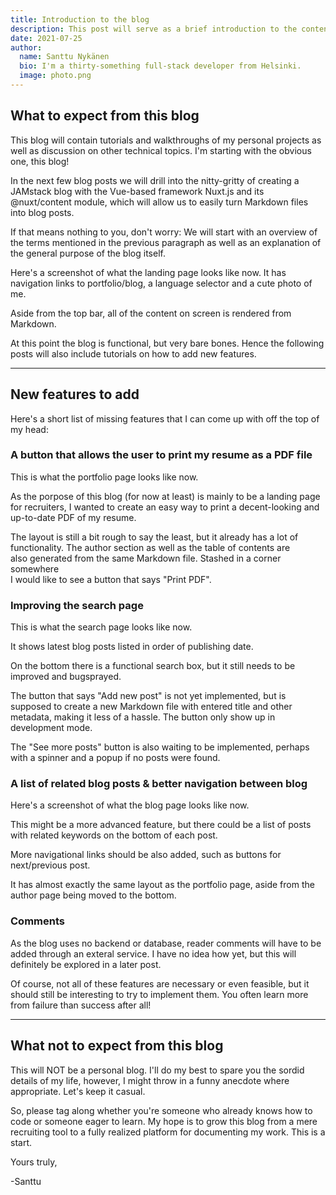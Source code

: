 ```yaml
---
title: Introduction to the blog
description: This post will serve as a brief introduction to the content and purpose of this blog
date: 2021-07-25
author:
  name: Santtu Nykänen
  bio: I'm a thirty-something full-stack developer from Helsinki.
  image: photo.png
---
```


## What to expect from this blog

This blog will contain tutorials and walkthroughs of my personal projects as 
well as discussion on other technical topics. I'm starting with the obvious 
one, this blog!

In the next few blog posts we will drill into the nitty-gritty of creating a 
JAMstack blog with the Vue-based framework Nuxt.js and its @nuxt/content 
module, which will allow us to easily turn Markdown files into blog posts.

If that means nothing to you, don't worry: We will start with an overview of 
the terms mentioned in the previous paragraph as well as an explanation of 
the general purpose of the blog itself.

<v-img src="index.png" alt="Screenshot of the landing page"></v-img>

Here's a screenshot of what the landing page looks like now. It has 
navigation links to portfolio/blog, a language selector and a cute photo of me.

Aside from the top bar, all of the content on screen is rendered from Markdown.

At this point the blog is functional, but very bare bones. Hence the 
following posts will also include tutorials on how to add new features.

***

## New features to add

Here's a short list of missing features that I can come up with off the top 
of my head:

### A button that allows the user to print my resume as a PDF file

<v-img src="portfolio.png" alt="Screenshot of the portfolio page"></v-img>

This is what the portfolio page looks like now.

As the porpose of this blog (for now at least) is mainly to be a landing 
page for recruiters, I wanted to create an easy way to print a 
decent-looking and up-to-date PDF of my resume.

The layout is still a bit rough to say the least, but it already has a lot 
of functionality. The author section as well as the table of contents are  
also generated from the same Markdown file. Stashed in a corner somewhere  
I would like to see a button that says "Print PDF".

### Improving the search page

<v-img src="search.png" alt="Screenshot of the search page" /></v-img>

This is what the search page looks like now.

It shows latest blog posts listed in order of publishing date.

On the bottom there is a functional search box, but it still needs to be 
improved and bugsprayed.

The button that says "Add new post" is not yet implemented, but is 
supposed to create a new Markdown file with entered title and other 
metadata, making it less of a hassle. The button only show up in 
development mode.

The "See more posts" button is also waiting to be implemented, perhaps 
with a spinner and a popup if no posts were found.

### A list of related blog posts & better navigation between blog

<v-img src="blog.png" alt="Screenshot of the blog page"></v-img>

Here's a screenshot of what the blog page looks like now.

This might be a more advanced feature, but there could be a list of posts 
with related keywords on the bottom of each post.

More navigational links should be also added, such as buttons for 
next/previous post.

It has almost exactly the same layout as the portfolio page, aside from 
the author page being moved to the bottom.

### Comments  

As the blog uses no backend or database, reader comments will have to be 
added through an exteral service. I have no idea how yet, but this will 
definitely be explored in a later post.

Of course, not all of these features are necessary or even feasible, but it 
should still be interesting to try to implement them. You often learn more 
from failure than success after all!

***

## What not to expect from this blog

This will NOT be a personal blog. I'll do my best to spare you the sordid 
details of my life, however, I might throw in a funny anecdote where 
appropriate. Let's keep it casual.

So, please tag along whether you're someone who already knows how to code or 
someone eager to learn. My hope is to grow this blog from a mere recruiting 
tool to a fully realized platform for documenting my work. This is a start.

Yours truly,

-Santtu
